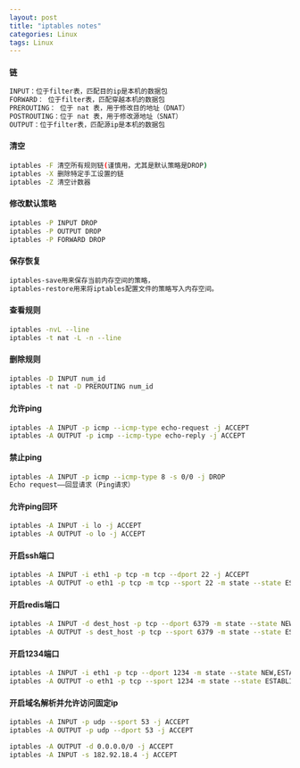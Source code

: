 ```yaml
---
layout: post
title: "iptables notes"
categories: Linux
tags: Linux
---
```


#### 链
```bash
INPUT：位于filter表，匹配目的ip是本机的数据包
FORWARD： 位于filter表，匹配穿越本机的数据包
PREROUTING： 位于 nat 表，用于修改目的地址（DNAT）
POSTROUTING：位于 nat 表，用于修改源地址（SNAT）
OUTPUT：位于filter表，匹配源ip是本机的数据包
```

#### 清空
```bash
iptables -F 清空所有规则链(谨慎用，尤其是默认策略是DROP)
iptables -X 删除特定手工设置的链
iptables -Z 清空计数器
```
<!--more-->
#### 修改默认策略
```bash
iptables -P INPUT DROP 
iptables -P OUTPUT DROP 
iptables -P FORWARD DROP
```

#### 保存恢复
```bash
iptables-save用来保存当前内存空间的策略，
iptables-restore用来将iptables配置文件的策略写入内存空间。
```

#### 查看规则
```bash
iptables -nvL --line
iptables -t nat -L -n --line
```

#### 删除规则
```bash
iptables -D INPUT num_id
iptables -t nat -D PREROUTING num_id
```

#### 允许ping
```bash
iptables -A INPUT -p icmp --icmp-type echo-request -j ACCEPT
iptables -A OUTPUT -p icmp --icmp-type echo-reply -j ACCEPT
```

#### 禁止ping
```bash
iptables -A INPUT -p icmp --icmp-type 8 -s 0/0 -j DROP
Echo request——回显请求（Ping请求）
```

#### 允许ping回环
```bash
iptables -A INPUT -i lo -j ACCEPT
iptables -A OUTPUT -o lo -j ACCEPT
```

#### 开启ssh端口
```bash
iptables -A INPUT -i eth1 -p tcp -m tcp --dport 22 -j ACCEPT
iptables -A OUTPUT -o eth1 -p tcp -m tcp --sport 22 -m state --state ESTABLISHED -j ACCEPT
```

#### 开启redis端口
```bash
iptables -A INPUT -d dest_host -p tcp --dport 6379 -m state --state NEW,ESTABLISHED -j ACCEPT
iptables -A OUTPUT -s dest_host -p tcp --sport 6379 -m state --state ESTABLISHED -j ACCEPT
```

#### 开启1234端口
```bash
iptables -A INPUT -i eth1 -p tcp --dport 1234 -m state --state NEW,ESTABLISHED -j ACCEPT
iptables -A OUTPUT -o eth1 -p tcp --sport 1234 -m state --state ESTABLISHED -j ACCEPT
```

#### 开启域名解析并允许访问固定ip
```bash
iptables -A INPUT -p udp --sport 53 -j ACCEPT
iptables -A OUTPUT -p udp --dport 53 -j ACCEPT

iptables -A OUTPUT -d 0.0.0.0/0 -j ACCEPT
iptables -A INPUT -s 182.92.18.4 -j ACCEPT
```

